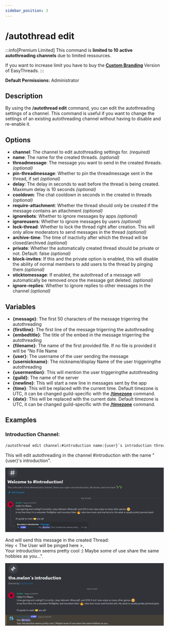 ```yaml
---
sidebar_position: 3
---
```


# /autothread edit
:::info[Premium Limited]
This command is **limited to 10 active autothreading channels** due to limited ressources.

If you want to increase limit you have to buy the **[Custom Branding](https://ezsys.link/premium)** Version of EasyThreads.
:::

**Default Permissions:** Administrator
## Description
By using the **/autothread edit** command, you can edit the autothreading settings of a channel. This command is useful if you want to change the settings of an existing autothreading channel without having to disable and re-enable it.
## Options
- **channel**: The channel to edit autothreading settings for. *(required)*
- **name**: The name for the created threads. *(optional)*
- **threadmessage**: The message you want to send in the created threads. *(optional)*
- **pin-threadmessage**: Whether to pin the threadmessage sent in the thread, if set *(optional)*
- **delay**: The delay in seconds to wait before the thread is being created. Maximum delay is 10 seconds *(optional)*
- **cooldown**: The chat cooldown in seconds in the created in threads *(optional)*
- **require-attachment**: Whether the thread should only be created if the message contains an attachment *(optional)*
- **ignorebots**: Whether to ignore messages by apps *(optional)*
- **ignoreusers**: Whether to ignore messages by users  *(optional)*
- **lock-thread**: Whether to lock the thread right after creation. This will only allow moderators to send messages in the thread *(optional)*
- **archive-time**: The time of inactivity after which the thread will be closed/archived *(optional)*
- **private**: Whether the automatically created thread should be private or not. Default: false *(optional)*
- **block-invites**: If this and the private option is enabled, this will disable the ability of normal members to add users to the thread by pinging them *(optional)*
- **sticktomessage**: If enabled, the autothread of a message will automatically be removed once the message got deleted. *(optional)*
- **ignore-replies**: Whether to ignore replies to other messages in the channel *(optional)*

## Variables
- **\{message}**: The first 50 characters of the message trigerring the autothreading
- **\{firstline}**: The first line of the message trigerring the autothreading
- **\{embedtitle}**: The title of the embed in the message trigerring the autothreading
- **\{filename}**: The name of the first provided file. If no file is provided it will be "No File Name
- **\{user}**: The username of the user sending the message
- **\{usernickname}**: The nickname/display Name of the user triggeringthe autothreading
- **\{usermention}**: This will mention the user triggeringthe autothreading
- **\{guild}**: The name of the server
- **\{newline}**: This will start a new line in messages sent by the app
- **\{time}**: This will be replaced with the current time. Default timezone is UTC, it can be changed guild-specific with the **[/timezone](/docs/easythreads/general/timezone)** command.
- **\{date}**: This will be replaced with the current date. Default timezone is UTC, it can be changed guild-specific with the **[/timezone](/docs/easythreads/general/timezone)** command.

## Examples
### Introduction Channel:
```bash
/autothread edit channel:#introduction name:{user}`s introduction threadmessage:Hey {usermention},{newline}Your introduction seems pretty cool :) Maybe some of us share the same hobbies as you...
```
This will edit autothreading in the channel #introduction with the name "\{user}'s introduction".

![Example: Introduction ThreadMessage](./img/examples/Introduction_Message.png)

And will send this message in the created Thread:  
Hey < The User will be pinged here >,  
Your introduction seems pretty cool :) Maybe some of use share the same hobbies as you...".

![Example: Introduction ThreadView](./img/examples/Introduction_Threadview.png)
